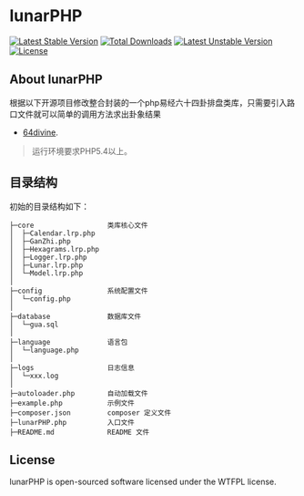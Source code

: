 lunarPHP
===============
[![Latest Stable Version](https://poser.pugx.org/jyil/lunar-php/v/stable)](https://packagist.org/packages/jyil/lunar-php)
[![Total Downloads](https://poser.pugx.org/jyil/lunar-php/downloads)](https://packagist.org/packages/jyil/lunar-php)
[![Latest Unstable Version](https://poser.pugx.org/jyil/lunar-php/v/unstable)](https://packagist.org/packages/jyil/lunar-php)
[![License](https://poser.pugx.org/jyil/lunar-php/license)](https://packagist.org/packages/jyil/lunar-php)


## About lunarPHP

根据以下开源项目修改整合封装的一个php易经六十四卦排盘类库，只需要引入路口文件就可以简单的调用方法求出卦象结果

- [64divine](https://github.com/tc31/64divine).



> 运行环境要求PHP5.4以上。

## 目录结构

初始的目录结构如下：

~~~
├─core           		类库核心文件
│  ├─Calendar.lrp.php
│  ├─GanZhi.php
│  ├─Hexagrams.lrp.php
│  ├─Logger.lrp.php
│  ├─Lunar.lrp.php
│  └─Model.lrp.php
│
├─config                系统配置文件
│  └─config.php
│
├─database              数据库文件
│  └─gua.sql
│
├─language              语言包
│  └─language.php
│
├─logs               	日志信息
│  └─xxx.log
│
├─autoloader.php        自动加载文件
├─example.php           示例文件
├─composer.json         composer 定义文件
├─lunarPHP.php          入口文件
├─README.md             README 文件
~~~

## License

lunarPHP is open-sourced software licensed under the WTFPL license.